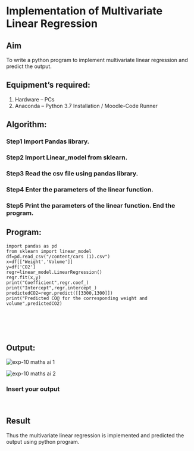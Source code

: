 # Implementation of Multivariate Linear Regression
## Aim
To write a python program to implement multivariate linear regression and predict the output.
## Equipment’s required:
1.	Hardware – PCs
2.	Anaconda – Python 3.7 Installation / Moodle-Code Runner
## Algorithm:
### Step1 Import Pandas library.
### Step2 Import Linear_model from sklearn.
### Step3 Read the csv file using pandas library.
### Step4 Enter the parameters of the linear function.
### Step5 Print the parameters of the linear function. End the program.


## Program:
```
import pandas as pd
from sklearn import linear_model
df=pd.read_csv("/content/cars (1).csv")
x=df[['Weight','Volume']]
y=df['CO2']
regr=linear_model.LinearRegression()
regr.fit(x,y)
print("Coefficient",regr.coef_)
print("Intercept",regr.intercept_)
predictedCO2=regr.predict([[3300,1300]])
print("Predicted CO@ for the corresponding weight and volume",predictedCO2)






```
## Output:
![exp-10 maths ai 1](https://github.com/Anusharonselva/Multivariate-Linear-Regression/assets/119405600/b42167b0-d8d7-4c65-a3b6-26dcc31728b7)


![exp-10 maths ai 2](https://github.com/Anusharonselva/Multivariate-Linear-Regression/assets/119405600/384623c2-5a6b-4654-8301-22ceabf6464f)

### Insert your output

<br>

## Result
Thus the multivariate linear regression is implemented and predicted the output using python program.
